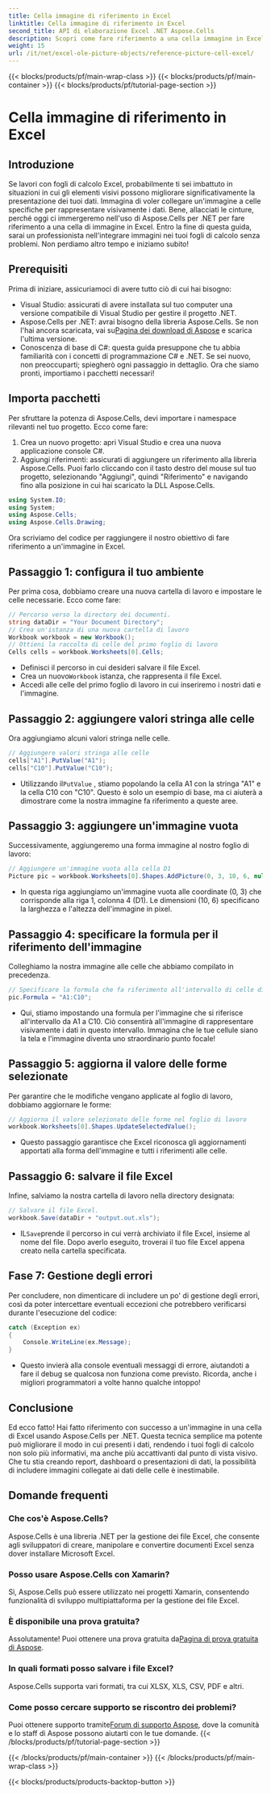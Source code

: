 ```yaml
---
title: Cella immagine di riferimento in Excel
linktitle: Cella immagine di riferimento in Excel
second_title: API di elaborazione Excel .NET Aspose.Cells
description: Scopri come fare riferimento a una cella immagine in Excel usando Aspose.Cells per .NET con questo tutorial passo dopo passo. Migliora i tuoi fogli di calcolo.
weight: 15
url: /it/net/excel-ole-picture-objects/reference-picture-cell-excel/
---
```


{{< blocks/products/pf/main-wrap-class >}}
{{< blocks/products/pf/main-container >}}
{{< blocks/products/pf/tutorial-page-section >}}

# Cella immagine di riferimento in Excel

## Introduzione
Se lavori con fogli di calcolo Excel, probabilmente ti sei imbattuto in situazioni in cui gli elementi visivi possono migliorare significativamente la presentazione dei tuoi dati. Immagina di voler collegare un'immagine a celle specifiche per rappresentare visivamente i dati. Bene, allacciati le cinture, perché oggi ci immergeremo nell'uso di Aspose.Cells per .NET per fare riferimento a una cella di immagine in Excel. Entro la fine di questa guida, sarai un professionista nell'integrare immagini nei tuoi fogli di calcolo senza problemi. Non perdiamo altro tempo e iniziamo subito!
## Prerequisiti
Prima di iniziare, assicuriamoci di avere tutto ciò di cui hai bisogno:
- Visual Studio: assicurati di avere installata sul tuo computer una versione compatibile di Visual Studio per gestire il progetto .NET.
- Aspose.Cells per .NET: avrai bisogno della libreria Aspose.Cells. Se non l'hai ancora scaricata, vai su[Pagina dei download di Aspose](https://releases.aspose.com/cells/net/) e scarica l'ultima versione.
- Conoscenza di base di C#: questa guida presuppone che tu abbia familiarità con i concetti di programmazione C# e .NET. Se sei nuovo, non preoccuparti; spiegherò ogni passaggio in dettaglio.
Ora che siamo pronti, importiamo i pacchetti necessari!
## Importa pacchetti
Per sfruttare la potenza di Aspose.Cells, devi importare i namespace rilevanti nel tuo progetto. Ecco come fare:
1. Crea un nuovo progetto: apri Visual Studio e crea una nuova applicazione console C#.
2. Aggiungi riferimenti: assicurati di aggiungere un riferimento alla libreria Aspose.Cells. Puoi farlo cliccando con il tasto destro del mouse sul tuo progetto, selezionando "Aggiungi", quindi "Riferimento" e navigando fino alla posizione in cui hai scaricato la DLL Aspose.Cells.
```csharp
using System.IO;
using System;
using Aspose.Cells;
using Aspose.Cells.Drawing;
```
Ora scriviamo del codice per raggiungere il nostro obiettivo di fare riferimento a un'immagine in Excel.
## Passaggio 1: configura il tuo ambiente
Per prima cosa, dobbiamo creare una nuova cartella di lavoro e impostare le celle necessarie. Ecco come fare:
```csharp
// Percorso verso la directory dei documenti.
string dataDir = "Your Document Directory";
// Crea un'istanza di una nuova cartella di lavoro
Workbook workbook = new Workbook();
// Ottieni la raccolta di celle del primo foglio di lavoro
Cells cells = workbook.Worksheets[0].Cells;
```
 
- Definisci il percorso in cui desideri salvare il file Excel.
-  Crea un nuovo`Workbook` istanza, che rappresenta il file Excel.
- Accedi alle celle del primo foglio di lavoro in cui inseriremo i nostri dati e l'immagine.
## Passaggio 2: aggiungere valori stringa alle celle
Ora aggiungiamo alcuni valori stringa nelle celle. 
```csharp
// Aggiungere valori stringa alle celle
cells["A1"].PutValue("A1");
cells["C10"].PutValue("C10");
```
 
-  Utilizzando il`PutValue` , stiamo popolando la cella A1 con la stringa "A1" e la cella C10 con "C10". Questo è solo un esempio di base, ma ci aiuterà a dimostrare come la nostra immagine fa riferimento a queste aree.
## Passaggio 3: aggiungere un'immagine vuota
Successivamente, aggiungeremo una forma immagine al nostro foglio di lavoro:
```csharp
// Aggiungere un'immagine vuota alla cella D1
Picture pic = workbook.Worksheets[0].Shapes.AddPicture(0, 3, 10, 6, null);
```
 
- In questa riga aggiungiamo un'immagine vuota alle coordinate (0, 3) che corrisponde alla riga 1, colonna 4 (D1). Le dimensioni (10, 6) specificano la larghezza e l'altezza dell'immagine in pixel.
## Passaggio 4: specificare la formula per il riferimento dell'immagine
Colleghiamo la nostra immagine alle celle che abbiamo compilato in precedenza.
```csharp
// Specificare la formula che fa riferimento all'intervallo di celle di origine
pic.Formula = "A1:C10";
```

- Qui, stiamo impostando una formula per l'immagine che si riferisce all'intervallo da A1 a C10. Ciò consentirà all'immagine di rappresentare visivamente i dati in questo intervallo. Immagina che le tue cellule siano la tela e l'immagine diventa uno straordinario punto focale!
## Passaggio 5: aggiorna il valore delle forme selezionate
Per garantire che le modifiche vengano applicate al foglio di lavoro, dobbiamo aggiornare le forme:
```csharp
// Aggiorna il valore selezionato delle forme nel foglio di lavoro
workbook.Worksheets[0].Shapes.UpdateSelectedValue();
```

- Questo passaggio garantisce che Excel riconosca gli aggiornamenti apportati alla forma dell'immagine e tutti i riferimenti alle celle.
## Passaggio 6: salvare il file Excel
Infine, salviamo la nostra cartella di lavoro nella directory designata:
```csharp
// Salvare il file Excel.
workbook.Save(dataDir + "output.out.xls");
```

-  IL`Save`prende il percorso in cui verrà archiviato il file Excel, insieme al nome del file. Dopo averlo eseguito, troverai il tuo file Excel appena creato nella cartella specificata.
## Fase 7: Gestione degli errori
Per concludere, non dimenticare di includere un po' di gestione degli errori, così da poter intercettare eventuali eccezioni che potrebbero verificarsi durante l'esecuzione del codice:
```csharp
catch (Exception ex)
{
    Console.WriteLine(ex.Message);
}
```

- Questo invierà alla console eventuali messaggi di errore, aiutandoti a fare il debug se qualcosa non funziona come previsto. Ricorda, anche i migliori programmatori a volte hanno qualche intoppo!
## Conclusione
Ed ecco fatto! Hai fatto riferimento con successo a un'immagine in una cella di Excel usando Aspose.Cells per .NET. Questa tecnica semplice ma potente può migliorare il modo in cui presenti i dati, rendendo i tuoi fogli di calcolo non solo più informativi, ma anche più accattivanti dal punto di vista visivo. Che tu stia creando report, dashboard o presentazioni di dati, la possibilità di includere immagini collegate ai dati delle celle è inestimabile.
## Domande frequenti
### Che cos'è Aspose.Cells?
Aspose.Cells è una libreria .NET per la gestione dei file Excel, che consente agli sviluppatori di creare, manipolare e convertire documenti Excel senza dover installare Microsoft Excel.
### Posso usare Aspose.Cells con Xamarin?
Sì, Aspose.Cells può essere utilizzato nei progetti Xamarin, consentendo funzionalità di sviluppo multipiattaforma per la gestione dei file Excel.
### È disponibile una prova gratuita?
 Assolutamente! Puoi ottenere una prova gratuita da[Pagina di prova gratuita di Aspose](https://releases.aspose.com/).
### In quali formati posso salvare i file Excel?
Aspose.Cells supporta vari formati, tra cui XLSX, XLS, CSV, PDF e altri.
### Come posso cercare supporto se riscontro dei problemi?
 Puoi ottenere supporto tramite[Forum di supporto Aspose](https://forum.aspose.com/c/cells/9), dove la comunità e lo staff di Aspose possono aiutarti con le tue domande.
{{< /blocks/products/pf/tutorial-page-section >}}

{{< /blocks/products/pf/main-container >}}
{{< /blocks/products/pf/main-wrap-class >}}

{{< blocks/products/products-backtop-button >}}
